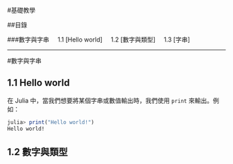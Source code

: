#基礎教學

##目錄

###數字與字串
&nbsp;&nbsp;&nbsp; 1.1 [Hello world]
&nbsp;&nbsp;&nbsp; 1.2 [數字與類型]
&nbsp;&nbsp;&nbsp; 1.3 [字串]

---
#數字與字串

## 1.1 Hello world

在 Julia 中，當我們想要將某個字串或數值輸出時，我們使用 `print` 來輸出。例如：

```Julia
julia> print("Hello world!")
Hello world!
```

## 1.2 數字與類型
